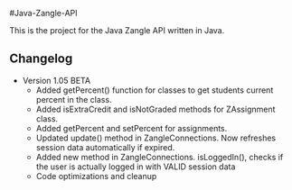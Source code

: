 #Java-Zangle-API

This is the project for the Java Zangle API written in Java.

## Changelog

* Version 1.05 BETA
    * Added getPercent() function for classes to get students current     percent in the class.
    * Added isExtraCredit and isNotGraded methods for ZAssignment class.
    * Added getPercent and setPercent for assignments.
    * Updated update() method in ZangleConnections.  Now refreshes session data automatically if expired.
    * Added new method in ZangleConnections. isLoggedIn(), checks if the user is actually logged in with VALID session data
    * Code optimizations and cleanup